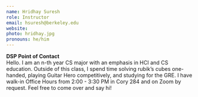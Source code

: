 ```yaml
---
name: Hridhay Suresh
role: Instructor
email: hsuresh@berkeley.edu
website:
photo: hridhay.jpg
pronouns: he/him
---
```

**DSP Point of Contact**  
Hello. I am an n-th year CS major with an emphasis in HCI and CS education.  Outside of this class, I spend time solving rubik’s cubes one-handed, playing Guitar Hero competitively, and studying for the GRE.  I have walk-in Office Hours from 2:00 - 3:30 PM in Cory 284 and on Zoom by request.  Feel free to come over and say hi!
